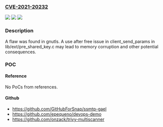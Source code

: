 ### [CVE-2021-20232](https://cve.mitre.org/cgi-bin/cvename.cgi?name=CVE-2021-20232)
![](https://img.shields.io/static/v1?label=Product&message=gnutls&color=blue)
![](https://img.shields.io/static/v1?label=Version&message=n%2Fa&color=blue)
![](https://img.shields.io/static/v1?label=Vulnerability&message=CWE-416&color=brighgreen)

### Description

A flaw was found in gnutls. A use after free issue in client_send_params in lib/ext/pre_shared_key.c may lead to memory corruption and other potential consequences.

### POC

#### Reference
No PoCs from references.

#### Github
- https://github.com/GitHubForSnap/ssmtp-gael
- https://github.com/epequeno/devops-demo
- https://github.com/onzack/trivy-multiscanner

